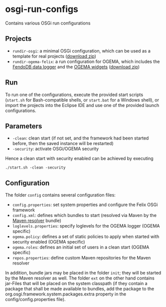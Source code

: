 # osgi-run-configs
Contains various OSGi run configurations

## Projects
* `rundir-osgi`: a minimal OSGi configuration, which can be used as a template for real projects ([download zip](https://github.com/smartrplace/osgi-run-configs/raw/master/rundir-osgi/rundir-osgi.zip))
* `rundir-ogema-felix`: a run configuration for OGEMA, which includes the [FendoDB data logger](https://github.com/smartrplace/fendodb) and the [OGEMA widgets](https://github.com/ogema/ogema-widgets) ([download zip](https://github.com/smartrplace/osgi-run-configs/raw/master/rundir-ogema-felix/rundir-ogema-felix.zip))

## Run
To run one of the configurations, execute the provided start scripts (`start.sh` for Bash-compatible shells, or `start.bat` for a Windows shell), or import the projects into the Eclipse IDE and use one of the provided launch configurations.

## Parameters
* `-clean`: clean start (if not set, and the framework had been started before, then the saved instance will be restarted)
* `-security`: activate OSGi/OGEMA security

Hence a clean start with security enabled can be achieved by executing
```
./start.sh -clean -security
```

## Configuration
The folder `config` contains several configuration files:
* `config.properties`: set system properties and configure the Felix OSGi framework
* `config.xml`: defines which bundles to start (resolved via Maven by the [Maven resolver](https://github.com/smartrplace/maven-resolver) bundle)
* `loglevels.properties`: specify loglevels for the OGEMA logger (OGEMA specific)
* `ogema.policy`: defines a set of static policies to apply when started with security enabled (OGEMA specific)
* `ogema.roles`: defines an initial set of users in a clean start (OGEMA specific)
* `repos.properties`: define custom Maven repositories for the Maven resolver

In addition, bundle jars may be placed in the folder `init`; they will be started by the Maven resolver as well. The folder `ext` on the other hand contains jar-Files that will be placed on the system classpath (if they contain a package that shall be made available to bundles, add the package to the org.osgi.framework.system.packages.extra property in the config/config.properties file).
